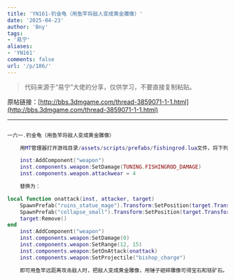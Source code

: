```yaml
---
title: 'YN161-钓金龟（用鱼竿将敌人变成黄金雕像）'
date: '2025-04-23'
author: 'Bny'
tags:
- '易宁'
aliases:
- 'YN161'
comments: false
url: '/p/186/'
---
```


> 代码来源于“易宁”大佬的分享，仅供学习，不要直接复制粘贴。

原帖链接：[http://bbs.3dmgame.com/thread-3859071-1-1.html](http://bbs.3dmgame.com/thread-3859071-1-1.html)

---

```lua  

一六一.钓金龟（用鱼竿将敌人变成黄金雕像）

	用MT管理器打开游戏目录/assets/scripts/prefabs/fishingrod.lua文件，将下列内容：

	inst:AddComponent("weapon")
	inst.components.weapon:SetDamage(TUNING.FISHINGROD_DAMAGE)
	inst.components.weapon.attackwear = 4

	替换为：

local function onattack(inst, attacker, target)
	SpawnPrefab("ruins_statue_mage").Transform:SetPosition(target.Transform:GetWorldPosition())
	SpawnPrefab("collapse_small").Transform:SetPosition(target.Transform:GetWorldPosition())
	target:Remove()
end
	inst:AddComponent("weapon")
	inst.components.weapon:SetDamage(0)
	inst.components.weapon:SetRange(12, 15)
	inst.components.weapon:SetOnAttack(onattack)
	inst.components.weapon:SetProjectile("bishop_charge")

	即可用鱼竿远距离攻击敌人时，把敌人变成黄金雕像，用锤子砸碎雕像可得宝石和铥矿石。鱼竿在生存选项（画着绳套）下，用2个树杈、2个蛛丝制造

```  

